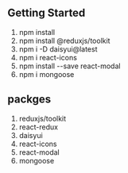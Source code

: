 
## Getting Started
1. npm install
2. npm install @reduxjs/toolkit
3. npm i -D daisyui@latest
4. npm i react-icons
5. npm install --save react-modal
6. npm i mongoose

## packges 
1. reduxjs/toolkit
2. react-redux
3. daisyui
4. react-icons
5. react-modal
6. mongoose